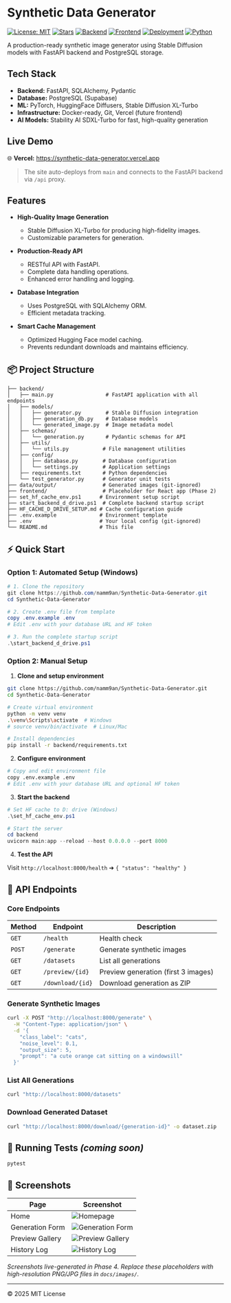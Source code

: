 # Synthetic Data Generator

[![License: MIT](https://img.shields.io/github/license/namm9an/Synthetic-Data-Generator?style=flat-square)](LICENSE)
[![Stars](https://img.shields.io/github/stars/namm9an/Synthetic-Data-Generator?style=social)](https://github.com/namm9an/Synthetic-Data-Generator/stargazers)
[![Backend](https://img.shields.io/badge/API-FastAPI-009688?logo=fastapi)](#)
[![Frontend](https://img.shields.io/badge/Frontend-React%20%2B%20Tailwind-61DAFB?logo=react)](#)
[![Deployment](https://img.shields.io/badge/Deployed%20on-Vercel-black?logo=vercel)](https://synthetic-data-generator.vercel.app)
[![Python](https://img.shields.io/badge/Python-3.10%2B-blue.svg)](https://www.python.org/)

A production-ready synthetic image generator using Stable Diffusion models with FastAPI backend and PostgreSQL storage.

## Tech Stack

- **Backend:** FastAPI, SQLAlchemy, Pydantic
- **Database:** PostgreSQL (Supabase)
- **ML:** PyTorch, HuggingFace Diffusers, Stable Diffusion XL-Turbo
- **Infrastructure:** Docker-ready, Git, Vercel (future frontend)
- **AI Models:** Stability AI SDXL-Turbo for fast, high-quality generation

## Live&nbsp;Demo

🌐 **Vercel:** <https://synthetic-data-generator.vercel.app>

> The site auto-deploys from `main` and connects to the FastAPI backend via `/api` proxy.

## Features

- **High-Quality Image Generation**
  - Stable Diffusion XL-Turbo for producing high-fidelity images.
  - Customizable parameters for generation.

- **Production-Ready API**
  - RESTful API with FastAPI.
  - Complete data handling operations.
  - Enhanced error handling and logging.

- **Database Integration**
  - Uses PostgreSQL with SQLAlchemy ORM.
  - Efficient metadata tracking.

- **Smart Cache Management**
  - Optimized Hugging Face model caching.
  - Prevents redundant downloads and maintains efficiency.

## 📦 Project Structure

```
├── backend/
│   ├── main.py                 # FastAPI application with all endpoints
│   ├── models/
│   │   ├── generator.py        # Stable Diffusion integration
│   │   ├── generation_db.py    # Database models
│   │   └── generated_image.py  # Image metadata model
│   ├── schemas/
│   │   └── generation.py       # Pydantic schemas for API
│   ├── utils/
│   │   └── utils.py           # File management utilities
│   ├── config/
│   │   ├── database.py        # Database configuration
│   │   └── settings.py        # Application settings
│   ├── requirements.txt       # Python dependencies
│   └── test_generator.py      # Generator unit tests
├── data/output/               # Generated images (git-ignored)
├── frontend/                  # Placeholder for React app (Phase 2)
├── set_hf_cache_env.ps1      # Environment setup script
├── start_backend_d_drive.ps1  # Complete backend startup script
├── HF_CACHE_D_DRIVE_SETUP.md # Cache configuration guide
├── .env.example              # Environment template
├── .env                      # Your local config (git-ignored)
└── README.md                 # This file
```

## ⚡ Quick Start

### Option 1: Automated Setup (Windows)

```powershell
# 1. Clone the repository
git clone https://github.com/namm9an/Synthetic-Data-Generator.git
cd Synthetic-Data-Generator

# 2. Create .env file from template
copy .env.example .env
# Edit .env with your database URL and HF token

# 3. Run the complete startup script
.\start_backend_d_drive.ps1
```

### Option 2: Manual Setup

1. **Clone and setup environment**

```bash
git clone https://github.com/namm9an/Synthetic-Data-Generator.git
cd Synthetic-Data-Generator

# Create virtual environment
python -m venv venv
.\venv\Scripts\activate  # Windows
# source venv/bin/activate  # Linux/Mac

# Install dependencies
pip install -r backend/requirements.txt
```

2. **Configure environment**

```bash
# Copy and edit environment file
copy .env.example .env
# Edit .env with your database URL and optional HF token
```

3. **Start the backend**

```powershell
# Set HF cache to D: drive (Windows)
.\set_hf_cache_env.ps1

# Start the server
cd backend
uvicorn main:app --reload --host 0.0.0.0 --port 8000
```

4. **Test the API**

Visit `http://localhost:8000/health` ➜ `{ "status": "healthy" }`

## 📡 API Endpoints

### Core Endpoints

| Method | Endpoint | Description |
|--------|----------|-------------|
| `GET` | `/health` | Health check |
| `POST` | `/generate` | Generate synthetic images |
| `GET` | `/datasets` | List all generations |
| `GET` | `/preview/{id}` | Preview generation (first 3 images) |
| `GET` | `/download/{id}` | Download generation as ZIP |

### Generate Synthetic Images

```bash
curl -X POST "http://localhost:8000/generate" \
  -H "Content-Type: application/json" \
  -d '{
    "class_label": "cats",
    "noise_level": 0.1,
    "output_size": 5,
    "prompt": "a cute orange cat sitting on a windowsill"
  }'
```

### List All Generations

```bash
curl "http://localhost:8000/datasets"
```

### Download Generated Dataset

```bash
curl "http://localhost:8000/download/{generation-id}" -o dataset.zip
```

## 🧪 Running Tests *(coming soon)*

```bash
pytest
```

## 📸 Screenshots

| Page | Screenshot |
|------|------------|
| Home | ![Homepage](docs/images/homepage.png) |
| Generation Form | ![Generation Form](docs/images/generation_form.png) |
| Preview Gallery | ![Preview Gallery](docs/images/preview_gallery.png) |
| History Log | ![History Log](docs/images/history_log.png) |

_Screenshots live-generated in Phase 4. Replace these placeholders with high-resolution PNG/JPG files in `docs/images/`._

---

© 2025 MIT License
